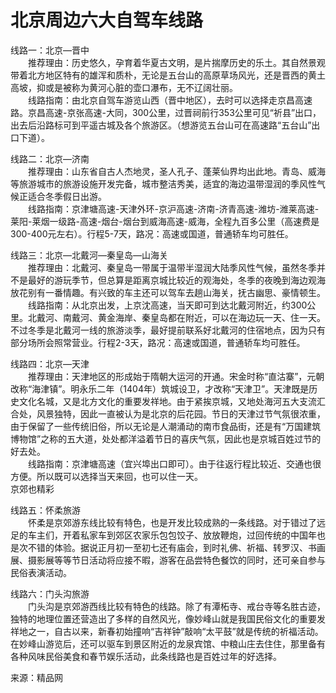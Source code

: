 # 北京周边六大自驾车线路  

线路一：北京—晋中  
&emsp;&emsp;推荐理由：历史悠久，孕育着华夏古文明，是片揣摩历史的乐土。其自然景观带着北方地区特有的雄浑和质朴，无论是五台山的高原草场风光，还是晋西的黄土高坡，抑或是被称为黄河心脏的壶口瀑布，无不辽阔壮丽。  
&emsp;&emsp;线路指南：由北京自驾车游览山西（晋中地区），去时可以选择走京昌高速路。京昌高速-京张高速-大同，300公里，过晋祠前行353公里可见“祈县”出口，出去后沿路标可到平遥古城及各个旅游区。（想游览五台山可在高速路“五台山”出口下道）。  
  
线路二：北京—济南  
&emsp;&emsp;推荐理由：山东省自古人杰地灵，圣人孔子、蓬莱仙界均出此地。青岛、威海等旅游城市的旅游设施开发完备，城市整洁秀美，适宜的海边温带湿润的季风性气候正适合冬季假日出游。  
&emsp;&emsp;线路指南：京津塘高速-天津外环-京沪高速-济南-济青高速-潍坊-潍莱高速-莱阳-莱烟一级路-高速-烟台-烟台到威海高速-威海，全程九百多公里（高速费是300-400元左右）。行程5-7天，路况：高速或国道，普通轿车均可胜任。  
  
线路三：北京—北戴河—秦皇岛—山海关  
&emsp;&emsp;推荐理由：北戴河、秦皇岛一带属于温带半湿润大陆季风性气候，虽然冬季并不是最好的游玩季节，但总算是距离京城比较近的观海处，冬季的夜晚到海边观海放花别有一番情趣。有兴致的车主还可以驾车去趟山海关，抚古幽思、豪情顿生。  
&emsp;&emsp;线路指南：从北京出发，上京沈高速，当天即可到达北戴河附近，约300公里。北戴河、南戴河、黄金海岸、秦皇岛都在附近，可以在海边玩一天、住一天。不过冬季是北戴河一线的旅游淡季，最好提前联系好北戴河的住宿地点，因为只有部分场所会照常营业。行程2-3天，路况：高速或国道，普通轿车均可胜任。  
  
线路四：北京—天津  
&emsp;&emsp;推荐理由：天津地区的形成始于隋朝大运河的开通。宋金时称“直沽寨”，元朝改称“海津镇”。明永乐二年（1404年）筑城设卫，才改称“天津卫”。天津既是历史文化名城，又是北方文化的重要发祥地。由于紧挨京城，又地处海河五大支流汇合处，风景独特，因此一直被认为是北京的后花园。节日的天津过节气氛很浓重，由于保留了一些传统旧俗，所以无论是人潮涌动的南市食品街，还是有“万国建筑博物馆”之称的五大道，处处都洋溢着节日的喜庆气氛，因此也是京城百姓过节的好去处。  
&emsp;&emsp;线路指南：京津塘高速（宜兴埠出口即可）。由于往返行程比较近、交通也很方便。所以既可以选择当天来回，也可以住一天。  
京郊也精彩  
  
线路五：怀柔旅游  
&emsp;&emsp;怀柔是京郊游东线比较有特色，也是开发比较成熟的一条线路。对于错过了远足的车主们，开着私家车到郊区农家乐包包饺子、放放鞭炮，过回传统的中国年也是次不错的体验。据说正月初一至初七还有庙会，到时礼佛、祈福、转罗汉、书画展、摄影展等等节日活动将应接不暇，游客在品尝特色餐饮的同时，还可亲自参与民俗表演活动。  
  
线路六：门头沟旅游  
&emsp;&emsp;门头沟是京郊游西线比较有特色的线路。除了有潭柘寺、戒台寺等名胜古迹，独特的地理位置还营造出了多样的自然风光，像妙峰山就是我国民俗文化的重要发祥地之一，自古以来，新春初始撞响“吉祥钟”敲响“太平鼓”就是传统的祈福活动。在妙峰山游览后，还可以驱车到景区附近的龙泉宾馆、中粮山庄去住住，那里备有各种风味民俗美食和春节娱乐活动，此条线路也是百姓过年的好选择。  

来源：精品网 